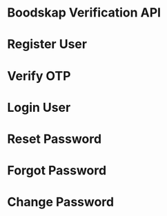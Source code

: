 # Boodskap Verification API

# Register User
# Verify OTP
# Login User
# Reset Password
# Forgot Password
# Change Password